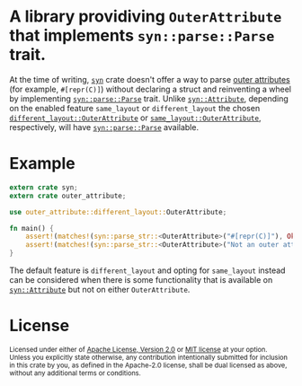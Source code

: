 # A library providiving `OuterAttribute` that implements `syn::parse::Parse` trait.

At the time of writing, [`syn`] crate doesn't offer a way to parse [outer attributes][outer attribute] (for example, 
`#[repr(C)]`) without declaring a struct and reinventing a wheel by implementing [`syn::parse::Parse`] trait. Unlike [`syn::Attribute`],
depending on the enabled feature `same_layout` or `different_layout` the chosen
[`different_layout::OuterAttribute`] or [`same_layout::OuterAttribute`], respectively, will have
[`syn::parse::Parse`] available.

# Example

```rust
extern crate syn;
extern crate outer_attribute;

use outer_attribute::different_layout::OuterAttribute;

fn main() {
    assert!(matches!(syn::parse_str::<OuterAttribute>("#[repr(C)]"), Ok(_)));
    assert!(matches!(syn::parse_str::<OuterAttribute>("Not an outer attribute"), Err(_)));
}
```

The default feature is `different_layout` and opting for `same_layout` instead can be considered when
there is some functionality that is available on [`syn::Attribute`] but not on either `OuterAttribute`.

# License

<sup>
Licensed under either of <a href="LICENSE-APACHE">Apache License, Version
2.0</a> or <a href="LICENSE-MIT">MIT license</a> at your option.
</sup>

<br>

<sub>
Unless you explicitly state otherwise, any contribution intentionally submitted
for inclusion in this crate by you, as defined in the Apache-2.0 license, shall
be dual licensed as above, without any additional terms or conditions.
</sub>

[outer attribute]: https://doc.rust-lang.org/reference/attributes.html
[`syn`]: https://docs.rs/syn/latest/syn/
[`syn::parse::Parse`]: https://docs.rs/syn/latest/syn/parse/trait.Parse.html
[`syn::Attribute`]: https://docs.rs/syn/latest/syn/struct.Attribute.html
[`different_layout::OuterAttribute`]: https://docs.rs/outer_attribute/latest/outer_attribute/different_layout/struct.OuterAttribute.html
[`same_layout::OuterAttribute`]: https://docs.rs/outer_attribute/latest/outer_attribute/same_layout/struct.OuterAttribute.html